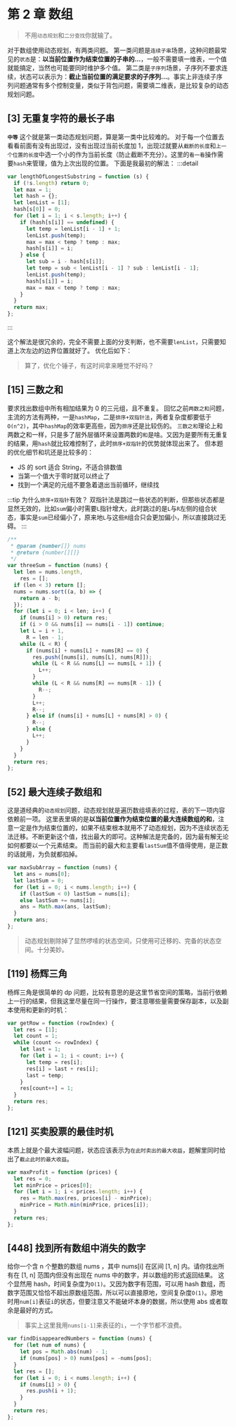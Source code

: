 # 第 2 章 数组

> 不用`动态规划`和`二分查找`你就输了。

对于数组使用动态规划，有两类问题。
第一类问题是`连续子串`场景，这种问题最常见的`状态`是：**以当前位置作为结束位置的子串的...**，一般不需要填一维表，一个值就能搞定，当然也可能要同时维护多个值。
第二类是`子序列`场景，子序列不要求连续，状态可以表示为：**截止当前位置的满足要求的子序列...**。事实上非连续子序列问题通常有多个控制变量，类似于背包问题，需要填二维表，是比较复杂的动态规划问题。

## [3] 无重复字符的最长子串

**`中等`**
这个就是第一类动态规划问题，算是第一类中比较难的。
对于每一个位置去看看前面有没有出现过，没有出现过当前长度加 1，出现过就要从`截断的长度`和`上一个位置的长度`中选一个小的作为当前长度（防止截断不充分）。这里的`看一看`操作需要`hash`来管理，值为上次出现的位置。
下面是我最初的解法：
:::detail

```js
var lengthOfLongestSubstring = function (s) {
  if (!s.length) return 0;
  let max = 1;
  let hash = {};
  let lenList = [1];
  hash[s[0]] = 0;
  for (let i = 1; i < s.length; i++) {
    if (hash[s[i]] == undefined) {
      let temp = lenList[i - 1] + 1;
      lenList.push(temp);
      max = max < temp ? temp : max;
      hash[s[i]] = i;
    } else {
      let sub = i - hash[s[i]];
      let temp = sub < lenList[i - 1] ? sub : lenList[i - 1];
      lenList.push(temp);
      hash[s[i]] = i;
      max = max < temp ? temp : max;
    }
  }
  return max;
};
```

:::

这个解法是很冗余的，完全不需要上面的分支判断，也不需要`lenList`，只需要知道上次左边的边界位置就好了。
优化后如下：

> 算了，优化个锤子，有这时间拿来睡觉不好吗？

## [15] 三数之和

要求找出数组中所有相加结果为 0 的三元组，且不重复。
回忆之前`两数之和`问题，主流的方法有两种，一是`hashMap`，二是`排序+双指针法`，两者复杂度都要低于`O(n^2)`，其中`hashMap`的效率更高些，因为`排序`还是比较伤的。
`三数之和`理论上和两数之和一样，只是多了层外层循环来设置两数的`和`是啥。又因为是要所有无重复的结果，用`hash`就比较难控制了，此时`排序+双指针`的优势就体现出来了。
但本题的优化细节和坑还是比较多的：

- JS 的 sort 适合 String，不适合排数值
- 当第一个值大于零时就可以终止了
- 找到一个满足的元组不要急着退出当前循环，继续找

:::tip 为什么`排序+双指针`有效？
双指针法是跳过一些状态的判断，但那些状态都是显然无效的，比如`sum`偏小时需要`L`指针增大，此时跳过的是`L`与`R`左侧的组合状态，事实是`sum`已经偏小了，原来地`L`与这些`R`组合只会更加偏小，所以直接跳过无碍。
:::

```js
/**
 * @param {number[]} nums
 * @return {number[][]}
 */
var threeSum = function (nums) {
  let len = nums.length,
    res = [];
  if (len < 3) return [];
  nums = nums.sort((a, b) => {
    return a - b;
  });
  for (let i = 0; i < len; i++) {
    if (nums[i] > 0) return res;
    if (i > 0 && nums[i] == nums[i - 1]) continue;
    let L = i + 1,
      R = len - 1;
    while (L < R) {
      if (nums[i] + nums[L] + nums[R] == 0) {
        res.push([nums[i], nums[L], nums[R]]);
        while (L < R && nums[L] == nums[L + 1]) {
          L++;
        }
        while (L < R && nums[R] == nums[R - 1]) {
          R--;
        }
        L++;
        R--;
      } else if (nums[i] + nums[L] + nums[R] > 0) {
        R--;
      } else {
        L++;
      }
    }
  }
  return res;
};
```

## [52] 最大连续子数组和

这是道经典的`动态规划`问题，动态规划就是遍历数组填表的过程，表的下一项内容依赖前一项。
这里表里填的是**以当前位置作为结束位置的最大连续数组的和**，注意一定是作为结束位置的，如果不结束根本就用不了动态规划，因为不连续状态无法迁移。不断更新这个值，找出最大的即可。这种解法是完备的，因为最有解无论如何都要以一个元素结束。
而当前的最大和主要看`lastSum`值不值得使用，是正数的话就用，为负就都掐掉。

```js
var maxSubArray = function (nums) {
  let ans = nums[0];
  let lastSum = 0;
  for (let i = 0; i < nums.length; i++) {
    if (lastSum < 0) lastSum = nums[i];
    else lastSum += nums[i];
    ans = Math.max(ans, lastSum);
  }
  return ans;
};
```

> 动态规划剔除掉了显然啰嗦的状态空间，只使用可迁移的、完备的状态空间。十分美妙。

## [119] 杨辉三角

杨辉三角是很简单的 dp 问题，比较有意思的是这里节省空间的策略，当前行依赖上一行的结果，但我这里尽量在同一行操作，要注意哪些量需要保存副本，以及副本使用和更新的时机：

```js
var getRow = function (rowIndex) {
  let res = [1];
  let count = 1;
  while (count <= rowIndex) {
    let last = 1;
    for (let i = 1; i < count; i++) {
      let temp = res[i];
      res[i] = last + res[i];
      last = temp;
    }
    res[count++] = 1;
  }
  return res;
};
```

## [121] 买卖股票的最佳时机

本质上就是个最大波幅问题，状态应该表示为`在此时卖出的最大收益`，题解里同时给出了`截止此时的最大收益`。

```js
var maxProfit = function (prices) {
  let res = 0;
  let minPrice = prices[0];
  for (let i = 1; i < prices.length; i++) {
    res = Math.max(res, prices[i] - minPrice);
    minPrice = Math.min(minPrice, prices[i]);
  }
  return res;
};
```

<!-- ## [171] Excel 表列序号 -->

## [448] 找到所有数组中消失的数字

给你一个含 n 个整数的数组 nums ，其中 nums[i] 在区间 [1, n] 内。请你找出所有在 [1, n] 范围内但没有出现在 nums 中的数字，并以数组的形式返回结果。
这个显然用 hash，时间复杂度为`O(1)`。又因为数字有范围，可以用 hash 数组，而数字范围又恰恰不超出原数组范围，所以可以直接原地，空间复杂度`O(1)`。原地时用`num[i]`表征`i`的状态，但要注意又不能破坏本身的数据，所以使用 abs 或者取余是最好的方式。

> 事实上这里我用`nums[i-1]`来表征的`i`，一个字节都不浪费。

```js
var findDisappearedNumbers = function (nums) {
  for (let num of nums) {
    let pos = Math.abs(num) - 1;
    if (nums[pos] > 0) nums[pos] = -nums[pos];
  }
  let res = [];
  for (let i = 0; i < nums.length; i++) {
    if (nums[i] > 0) {
      res.push(i + 1);
    }
  }
  return res;
};
```
